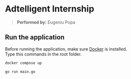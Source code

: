 # Adtelligent Internship

> **Performed by:** Eugeniu Popa

## Run the application

Before running the application, make sure [Docker](https://www.docker.com/) is installed.  
Type this commands in the root folder.

```bash
docker compose up
```

```bash
go run main.go  
```
